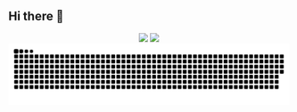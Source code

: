 ## Hi there 👋

<div style="text-align: center;" align="center">
  <img src="https://github-readme-stats.vercel.app/api?username=M44rk0&hide_title=true&show_icons=true&theme=gotham&include_all_commits=false&count_private=true&hide=issues&line_height=25"/>
  <img layout=compact src="https://github-readme-stats.vercel.app/api/top-langs/?username=M44rk0&layout=compact&langs_count=4&line_height=20&card_width=100&include_all_commits=true&theme=gotham"/>
</div>

<picture align="center">
  <source media="(prefers-color-scheme: dark)" srcset="https://raw.githubusercontent.com/M44rk0/M44rk0/output/github-contribution-grid-snake-dark.svg">
  <source media="(prefers-color-scheme: light)" srcset="https://raw.githubusercontent.com/M44rk0/M44rk0/output/github-contribution-grid-snake-dark.svg">
  <img align="center" alt="github contribution grid snake animation" src="https://raw.githubusercontent.com/M44rk0/M44rk0/output/github-contribution-grid-snake.svg">
</picture>
